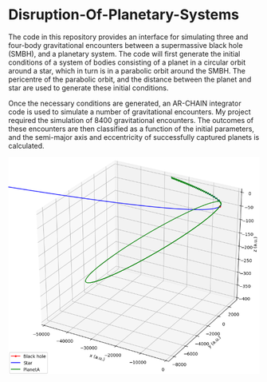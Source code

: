 # Disruption-Of-Planetary-Systems
The code in this repository provides an interface for simulating three and four-body gravitational encounters between a supermassive black hole (SMBH), and a planetary system. The code will first generate the initial conditions of a system of bodies consisting of a planet in a circular orbit around a star, which in turn is in a parabolic orbit around the SMBH. The pericentre of the parabolic orbit, and the distance between the planet and star are used to generate these initial conditions.

Once the necessary conditions are generated, an AR-CHAIN integrator code is used to simulate a number of gravitational encounters. My project required the simulation of 8400 gravitational encounters. The outcomes of these encounters are then classified as a function of the initial parameters, and the semi-major axis and eccentricity of successfully captured planets is calculated.

![](images/smbh-capture.PNG)
